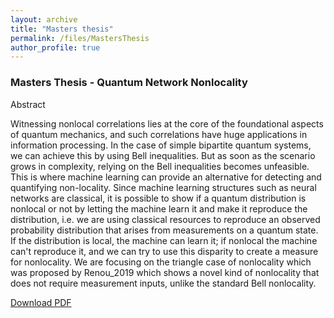 ```yaml
---
layout: archive
title: "Masters thesis"
permalink: /files/MastersThesis
author_profile: true
---
```


### Masters Thesis - Quantum Network Nonlocality

Abstract

Witnessing nonlocal correlations lies at the core of the foundational aspects of quantum mechanics, and such correlations have huge applications in information processing. In the case of simple bipartite quantum systems, we can achieve this by using Bell inequalities. But as soon as the scenario grows in complexity, relying on the Bell inequalities becomes unfeasible. This is where machine learning can provide an alternative for detecting and quantifying non-locality. Since machine learning structures such as neural networks are classical, it is possible to show if a quantum distribution is nonlocal or not by letting the machine learn it and make it reproduce the distribution, i.e. we are using classical resources to reproduce an observed probability distribution that arises from measurements on a quantum state. If the distribution is local, the machine can learn it; if nonlocal the machine can't reproduce it, and we can try to use this disparity to create a measure for nonlocality. We are focusing on the triangle case of nonlocality which was proposed by Renou_2019 which shows a novel kind of nonlocality that does not require measurement inputs, unlike the standard Bell nonlocality. 

[Download PDF](/files/Master's%20Thesis.pdf)
